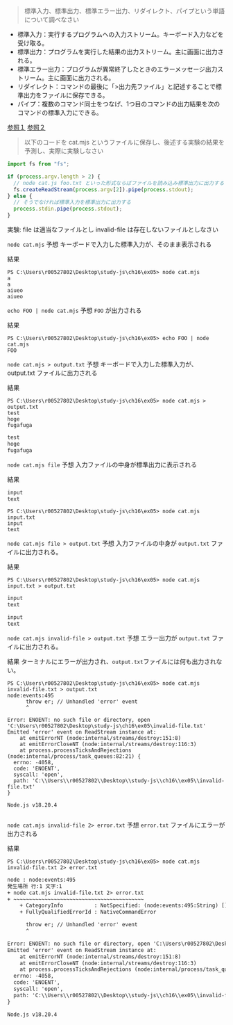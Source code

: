 > 標準入力、標準出力、標準エラー出力、リダイレクト、パイプという単語について調べなさい
- 標準入力：実行するプログラムへの入力ストリーム。キーボード入力などを受け取る。
- 標準出力：プログラムを実行した結果の出力ストリーム。主に画面に出力される。
- 標準エラー出力：プログラムが異常終了したときのエラーメッセージ出力ストリーム。主に画面に出力される。
- リダイレクト：コマンドの最後に「>出力先ファイル」と記述することで標準出力をファイルに保存できる。
- パイプ：複数のコマンド同士をつなげ、1つ目のコマンドの出力結果を次のコマンドの標準入力にできる。

[参照１](https://webbibouroku.com/Blog/Article/redirect-pipe)
[参照２](https://linux.joho.info/command/stdin-stdout-stderr/#toc4)

> 以下のコードを cat.mjs というファイルに保存し、後述する実験の結果を予測し、実際に実験しなさい

```mjs
import fs from "fs";

if (process.argv.length > 2) {
  // node cat.js foo.txt といった形式ならばファイルを読み込み標準出力に出力する
  fs.createReadStream(process.argv[2]).pipe(process.stdout);
} else {
  // そうでなければ標準入力を標準出力に出力する
  process.stdin.pipe(process.stdout);
}
```

実験: file は適当なファイルとし invalid-file は存在しないファイルとしなさい

`node cat.mjs`
予想
キーボードで入力した標準入力が、そのまま表示される

結果
```
PS C:\Users\r00527802\Desktop\study-js\ch16\ex05> node cat.mjs
a
a
aiueo
aiueo
```

`echo FOO | node cat.mjs`
予想
`FOO` が出力される

結果
```
PS C:\Users\r00527802\Desktop\study-js\ch16\ex05> echo FOO | node cat.mjs
FOO
```

`node cat.mjs > output.txt`
予想
キーボードで入力した標準入力が、 output.txt ファイルに出力される

結果
```
PS C:\Users\r00527802\Desktop\study-js\ch16\ex05> node cat.mjs > output.txt
test
hoge
fugafuga
```

```output.txt
test
hoge
fugafuga

```

`node cat.mjs file`
予想
入力ファイルの中身が標準出力に表示される

結果
```input.txt
input
text
```
```
PS C:\Users\r00527802\Desktop\study-js\ch16\ex05> node cat.mjs input.txt
input
text
```

`node cat.mjs file > output.txt`
予想
入力ファイルの中身が `output.txt` ファイルに出力される。

結果
```
PS C:\Users\r00527802\Desktop\study-js\ch16\ex05> node cat.mjs input.txt > output.txt
```

```input.txt
input
text
```

```output.txt
input
text

```

`node cat.mjs invalid-file > output.txt`
予想
エラー出力が `output.txt` ファイルに出力される。

結果
ターミナルにエラーが出力され、`output.txt`ファイルには何も出力されない。

```
PS C:\Users\r00527802\Desktop\study-js\ch16\ex05> node cat.mjs invalid-file.txt > output.txt
node:events:495
      throw er; // Unhandled 'error' event
      ^

Error: ENOENT: no such file or directory, open 'C:\Users\r00527802\Desktop\study-js\ch16\ex05\invalid-file.txt'
Emitted 'error' event on ReadStream instance at:
    at emitErrorNT (node:internal/streams/destroy:151:8)
    at emitErrorCloseNT (node:internal/streams/destroy:116:3)
    at process.processTicksAndRejections (node:internal/process/task_queues:82:21) {
  errno: -4058,
  code: 'ENOENT',
  syscall: 'open',
  path: 'C:\\Users\\r00527802\\Desktop\\study-js\\ch16\\ex05\\invalid-file.txt'
}

Node.js v18.20.4
```

```output.txt

```

`node cat.mjs invalid-file 2> error.txt`
予想
`error.txt` ファイルにエラーが出力される

結果
```
PS C:\Users\r00527802\Desktop\study-js\ch16\ex05> node cat.mjs invalid-file.txt 2> error.txt
```

```error.txt
node : node:events:495
発生場所 行:1 文字:1
+ node cat.mjs invalid-file.txt 2> error.txt
+ ~~~~~~~~~~~~~~~~~~~~~~~~~~~~~~~~~~~~~~~~~~
    + CategoryInfo          : NotSpecified: (node:events:495:String) [], RemoteException
    + FullyQualifiedErrorId : NativeCommandError

      throw er; // Unhandled 'error' event
      ^

Error: ENOENT: no such file or directory, open 'C:\Users\r00527802\Desktop\study-js\ch16\ex05\invalid-file.txt'
Emitted 'error' event on ReadStream instance at:
    at emitErrorNT (node:internal/streams/destroy:151:8)
    at emitErrorCloseNT (node:internal/streams/destroy:116:3)
    at process.processTicksAndRejections (node:internal/process/task_queues:82:21) {
  errno: -4058,
  code: 'ENOENT',
  syscall: 'open',
  path: 'C:\\Users\\r00527802\\Desktop\\study-js\\ch16\\ex05\\invalid-file.txt'
}

Node.js v18.20.4
```
